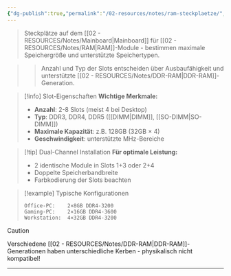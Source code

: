 ```yaml
---
{"dg-publish":true,"permalink":"/02-resources/notes/ram-steckplaetze/","tags":["hardware/mainboard","hardware/speicher"],"noteIcon":"","updated":"2025-09-16T10:51:03.132+02:00"}
---
```



> Steckplätze auf dem [[02 - RESOURCES/Notes/Mainboard\|Mainboard]] für [[02 - RESOURCES/Notes/RAM\|RAM]]-Module - bestimmen maximale Speichergröße und unterstützte Speichertypen.

>> Anzahl und Typ der Slots entscheiden über Ausbaufähigkeit und unterstützte [[02 - RESOURCES/Notes/DDR-RAM\|DDR-RAM]]-Generation.

>[!info] Slot-Eigenschaften
>**Wichtige Merkmale:**
>- **Anzahl**: 2-8 Slots (meist 4 bei Desktop)
>- **Typ**: DDR3, DDR4, DDR5 ([[DIMM\|DIMM]], [[SO-DIMM\|SO-DIMM]])
>- **Maximale Kapazität**: z.B. 128GB (32GB × 4)
>- **Geschwindigkeit**: unterstützte MHz-Bereiche

>[!tip] Dual-Channel Installation
>**Für optimale Leistung:**
>- 2 identische Module in Slots 1+3 oder 2+4
>- Doppelte Speicherbandbreite
>- Farbkodierung der Slots beachten

>[!example] Typische Konfigurationen
>```
>Office-PC:    2×8GB DDR4-3200
>Gaming-PC:    2×16GB DDR4-3600  
>Workstation:  4×32GB DDR4-3200
>```

>[!caution] 
>Verschiedene [[02 - RESOURCES/Notes/DDR-RAM\|DDR-RAM]]-Generationen haben unterschiedliche Kerben - physikalisch nicht kompatibel!

---